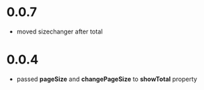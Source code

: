 0.0.7
==================

- moved sizechanger after total

0.0.4
==================

- passed **pageSize** and **changePageSize** to **showTotal** property
